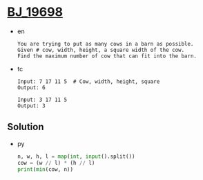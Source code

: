 # [BJ_19698](https://acmicpc.net/problem/19698)

* en

  ```en
  You are trying to put as many cows in a barn as possible.
  Given # cow, width, height, a square width of the cow.
  Find the maximum number of cow that can fit into the barn.
  ```

* tc

  ```tc
  Input: 7 17 11 5  # Cow, width, height, square
  Output: 6

  Input: 3 17 11 5
  Output: 3
  ```

## Solution

* py

  ```py
  n, w, h, l = map(int, input().split())
  cow = (w // l) * (h // l)
  print(min(cow, n))
  ```
